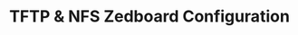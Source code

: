 <h1 align="center">TFTP & NFS Zedboard Configuration</h1>


<p align="center"><project description goes here!></p>


